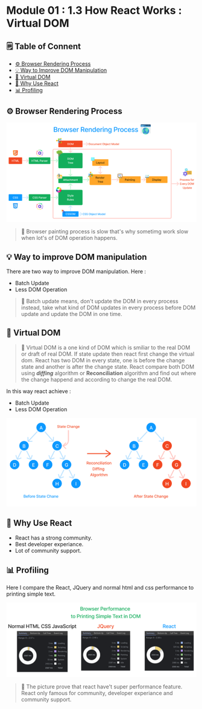 # Module 01 : 1.3 How React Works : Virtual DOM

## 🗒️ Table of Connent

- [⚙️ Browser Rendering Process](#⚙️-browser-rendering-process)
- [💡 Way to Improve DOM Manipulation](#💡-way-to-improve-dom-manipulation)
- [🥽 Virtual DOM](#🥽-virtual-dom)
- [🔑 Why Use React](#🔑-why-use-react)
- [📊 Profiling](#📊-profiling)

## ⚙️ Browser Rendering Process

![Browser Rendering Process](./aseet/browser_rendering_process.png)

> 🔴 Browser painting process is slow that's why sometimg work slow when lot's of DOM operation happens.

## 💡 Way to improve DOM manipulation

There are two way to improve DOM manipulation. Here :

- Batch Update
- Less DOM Operation

> 📗 Batch update means, don't update the DOM in every process instead, take what kind of DOM updates in every process before DOM update and update the DOM in one time.

## 🥽 Virtual DOM

> 📗 Virtual DOM is a one kind of DOM which is smiliar to the real DOM or draft of real DOM. If state update then react first change the virtual dom. React has two DOM in every state, one is before the change state and another is after the change state. React compare both DOM using **_diffing_** algorithm or **Reconciliation** algorithm and find out where the change happend and according to change the real DOM.

In this way react achieve :

- Batch Update
- Less DOM Operation

![Virtual DOM](./aseet/virtualdom.png)

## 🔑 Why Use React

- React has a strong community.
- Best developer experiance.
- Lot of community support.

## 📊 Profiling

Here I compare the React, JQuery and normal html and css performance to printing simple text.

![Profiling](./aseet/browser_performance_normal_react_and_jquery.png)

> 🔴 The picture prove that react have't super performance feature. React only famous for community, developer experiance and community support.
